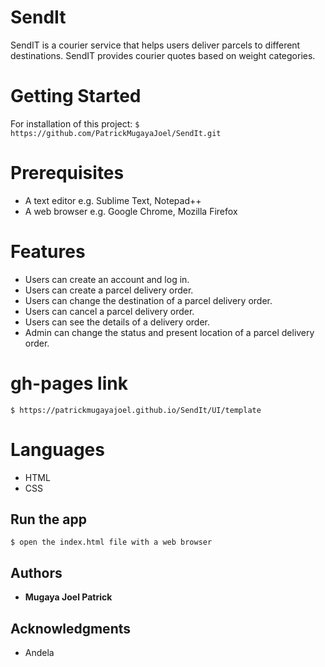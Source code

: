 # SendIt

SendIT is a courier service that helps users deliver parcels to different destinations. SendIT provides courier quotes based on weight categories.
    

# Getting Started

For installation of this project:  `$ https://github.com/PatrickMugayaJoel/SendIt.git`

# Prerequisites

* A text editor e.g. Sublime Text, Notepad++
* A web browser e.g. Google Chrome, Mozilla Firefox

# Features

* Users can create an account and log in.
* Users can create a parcel delivery order.
* Users can change the destination of a parcel delivery order.
* Users can cancel a parcel delivery order.
* Users can see the details of a delivery order.
* Admin can change the status and present location of a parcel delivery order.

# gh-pages link

`$ https://patrickmugayajoel.github.io/SendIt/UI/template`
 
# Languages

* HTML
* CSS

## Run the app

`$ open the index.html file with a web browser`

## Authors

* **Mugaya Joel Patrick**
 
## Acknowledgments

* Andela





